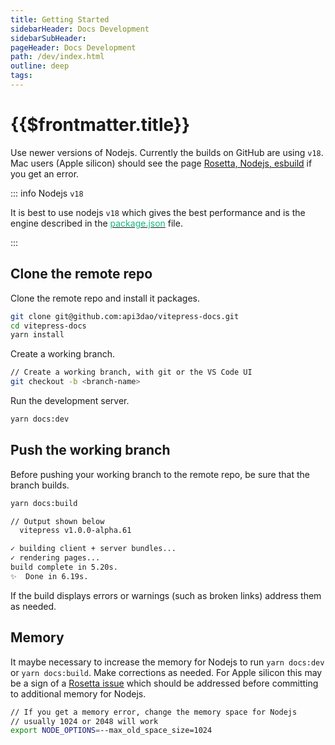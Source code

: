 ```yaml
---
title: Getting Started
sidebarHeader: Docs Development
sidebarSubHeader:
pageHeader: Docs Development
path: /dev/index.html
outline: deep
tags:
---
```


<PageHeader/>

# {{$frontmatter.title}}

Use newer versions of Nodejs. Currently the builds on GitHub are using `v18`.
Mac users (Apple silicon) should see the page
[Rosetta, Nodejs, esbuild](/dev/rosetta.md) if you get an error.

::: info Nodejs `v18`

It is best to use nodejs `v18` which gives the best performance and is the
engine described in the
[<span style="color:rgb(16, 185, 129);">package.json</span>](https://github.com/api3dao/vitepress-docs/blob/main/package.json)
file.

:::

## Clone the remote repo

Clone the remote repo and install it packages.

```sh
git clone git@github.com:api3dao/vitepress-docs.git
cd vitepress-docs
yarn install
```

Create a working branch.

```sh
// Create a working branch, with git or the VS Code UI
git checkout -b <branch-name>
```

Run the development server.

```sh
yarn docs:dev
```

## Push the working branch

Before pushing your working branch to the remote repo, be sure that the branch
builds.

```sh
yarn docs:build

// Output shown below
  vitepress v1.0.0-alpha.61

✓ building client + server bundles...
✓ rendering pages...
build complete in 5.20s.
✨  Done in 6.19s.
```

If the build displays errors or warnings (such as broken links) address them as
needed.

## Memory

It maybe necessary to increase the memory for Nodejs to run `yarn docs:dev` or
`yarn docs:build`. Make corrections as needed. For Apple silicon this may be a
sign of a [Rosetta issue](/dev/rosetta.md) which should be addressed before
committing to additional memory for Nodejs.

```sh
// If you get a memory error, change the memory space for Nodejs
// usually 1024 or 2048 will work
export NODE_OPTIONS=--max_old_space_size=1024
```
